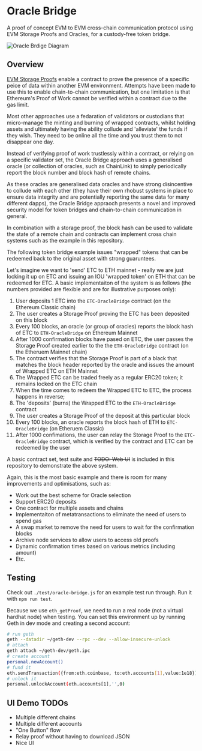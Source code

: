 # Oracle Bridge

A proof of concept EVM to EVM cross-chain communication protocol using EVM Storage Proofs and Oracles, for a custody-free token bridge.

![Oracle Brdige Diagram](https://github.com/web3masons/oracle-bridge/blob/master/diagram.png)

## Overview

[EVM Storage Proofs](https://github.com/aragon/evm-storage-proofs) enable a contract to prove the presence of a specific peice of data within another EVM environment. Attempts have been made to use this to enable chain-to-chain communication, but one limitation is that Ethereum's Proof of Work cannot be verified within a contract due to the gas limit.

Most other approaches use a fedaration of validators or custodians that micro-manage the minting and burning of wrapped contracts, whilst holding assets and ultimately having the ability collude and 'alleviate' the funds if they wish. They need to be online all the time and you trust them to not disappear one day.

Instead of verifying proof of work trustlessly within a contract, or relying on a specific validator set, the Oracle Bridge approach uses a generalised oracle (or collection of oracles, such as ChainLink) to simply periodically report the block number and block hash of remote chains.

As these oracles are generalised data oracles and have strong disincentive to collude with each other (they have their own rhobust systems in place to ensure data integrity and are potentially reporting the same data for many different dapps), the Oracle Bridge appraoch presents a novel and improved security model for token bridges and chain-to-chain communication in general.

In combination with a storage proof, the block hash can be used to validate the state of a remote chain and contracts can implement cross chain systems such as the example in this repository.

The following token bridge example issues "wrapped" tokens that can be redeemed back to the original asset with strong guaruntees.

Let's imagine we want to 'send' ETC to ETH mainnet - really we are just locking it up on ETC and issuing an IOU 'wrapped token' on ETH that can be redeemed for ETC. A basic implementaiton of the system is as follows (the numbers provided are flexible and are for illustrative purposes only):

1. User deposits 1 ETC into the `ETC-OracleBridge` contract (on the Ethereum Classic chain)
1. The user creates a Storage Proof proving the ETC has been deposited on this block
1. Every 100 blocks, an oracle (or group of oracles) reports the block hash of ETC to `ETH-OracleBridge` on Ethereum Mainnet
1. After 1000 confirmation blocks have pased on ETC, the user passes the Storage Proof created earlier to the the `ETH-OracleBridge` contract (on the Etheruem Mainnet chain)
1. The contract verifies that the Storage Proof is part of a black that matches the block header reported by the oracle and issues the amount of Wrapped ETC on ETH Mainnet
1. The Wrapped ETC can be traded freely as a regular ERC20 token; it remains locked on the ETC chain
1. When the time comes to redeem the Wrapped ETC to ETC, the process happens in reverse;
1. The 'deposits' (burns) the Wrapped ETC to the `ETH-OracleBridge` contract
1. The user creates a Storage Proof of the deposit at this particular block
1. Every 100 blocks, an oracle reports the block hash of ETH to `ETC-OracleBridge` (on Etheruem Classic)
1. After 1000 confimations, the user can relay the Storage Proof to the `ETC-OracleBridge` contract, which is verified by the contract and ETC can be redeemed by the user

A basic contract set, test suite and ~~TODO: Web UI~~ is included in this repository to demonstrate the above system.

Again, this is the most basic example and there is room for many improvements and optimisations, such as:

- Work out the best scheme for Oracle selection
- Support ERC20 deposits
- One contract for multiple assets and chains
- Implementaiton of metatransactions to eliminate the need of users to spend gas
- A swap market to remove the need for users to wait for the confirmation blocks
- Archive node services to allow users to access old proofs
- Dynamic confirmation times based on various metrics (including amount)
- Etc.

## Testing

Check out `./test/oracle-bridge.js` for an example test run through. Run it with `npm run test`.

Because we use `eth_getProof`, we need to run a real node (not a virtual hardhat node) when testing. You can set this environment up by running Geth in dev mode and creating a second account:

```bash
# run geth
geth --datadir ~/geth-dev --rpc --dev --allow-insecure-unlock
# attach
geth attach ~/geth-dev/geth.ipc
# create account
personal.newAccount()
# fund it
eth.sendTransaction({from:eth.coinbase, to:eth.accounts[1],value:1e18})
# unlock it
personal.unlockAccount(eth.accounts[1],'',0)
```


## UI Demo TODOs

- Multiple different chains
- Multiple different accounts
- "One Button" flow
- Relay proof without having to download JSON
- Nice UI